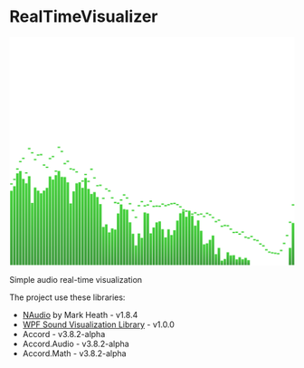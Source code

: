 # RealTimeVisualizer
![alt Audio visualization example](https://raw.githubusercontent.com/windwalker759/realtimevisualizer/master/visualizer.png)

Simple audio real-time visualization

The project use these libraries:
* [NAudio](https://github.com/markheath/naudio) by Mark Heath - v1.8.4
* [WPF Sound Visualization Library](https://github.com/jacobjohnston/wpfsvl/) - v1.0.0
* Accord - v3.8.2-alpha
* Accord.Audio - v3.8.2-alpha
* Accord.Math - v3.8.2-alpha
